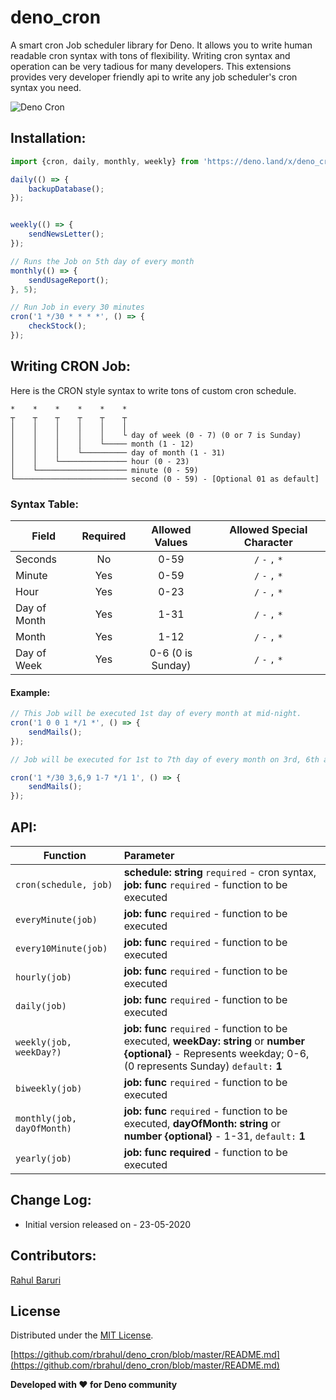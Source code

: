 # deno_cron

A smart cron Job scheduler library for Deno. It allows you to write human readable cron syntax with tons of flexibility. Writing cron syntax and operation can be very tadious for many developers. This extensions provides very developer friendly api to write any job scheduler's cron syntax you need.

![Deno Cron](https://raw.githubusercontent.com/rbrahul/deno_cron/master/deno-cron-hd.png)


## Installation:

```javascript
import {cron, daily, monthly, weekly} from 'https://deno.land/x/deno_cron/cron.ts';

daily(() => {
    backupDatabase();
});


weekly(() => {
    sendNewsLetter();
});

// Runs the Job on 5th day of every month
monthly(() => {
    sendUsageReport();
}, 5);

// Run Job in every 30 minutes
cron('1 */30 * * * *', () => {
    checkStock();
});

```

## Writing CRON Job:

Here is the CRON style syntax to write tons of custom cron schedule.

```
*    *    *    *    *    *
┬    ┬    ┬    ┬    ┬    ┬
│    │    │    │    │    │
│    │    │    │    │    └ day of week (0 - 7) (0 or 7 is Sunday)
│    │    │    │    └───── month (1 - 12)
│    │    │    └────────── day of month (1 - 31)
│    │    └─────────────── hour (0 - 23)
│    └──────────────────── minute (0 - 59)
└───────────────────────── second (0 - 59) - [Optional 01 as default]
```

### Syntax Table:

| Field        | Required           | Allowed Values  | Allowed Special Character |
| ------------- |:-------------:|:----------------------:|:------------------:|
| Seconds      | No | 0-59 | `/` `-` `,` `*` |
| Minute      | Yes      |   0-59 | `/` `-` `,` `*` |
| Hour | Yes     |    0-23 | `/` `-` `,` `*` |
| Day of Month | Yes     |    1-31 | `/` `-` `,` `*` |
| Month | Yes     |    1-12 | `/` `-` `,` `*` |
| Day of Week | Yes     |    0-6 (0 is Sunday) | `/` `-` `,` `*` |

#### Example:

```javascript
// This Job will be executed 1st day of every month at mid-night.
cron('1 0 0 1 */1 *', () => {
    sendMails();
});

// Job will be executed for 1st to 7th day of every month on 3rd, 6th and 9th hour and every 30 minutes if it's monday

cron('1 */30 3,6,9 1-7 */1 1', () => {
    sendMails();
});

```

## API:

| Function                    |                                Parameter        |
| ---------------------------- |:--------------------------------------------|
| `cron(schedule, job)`      |  **schedule: string** `required` - cron syntax, **job: func**  `required` - function to be executed|
| `everyMinute(job)`      |  **job: func** `required` - function to be executed |
| `every10Minute(job)`      |  **job: func** `required` - function to be executed |
| `hourly(job)`      |  **job: func** `required` - function to be executed |
| `daily(job)`      |  **job: func** `required` - function to be executed |
| `weekly(job, weekDay?)`      |  **job: func** `required` - function to be executed,  **weekDay: string** or **number** **{optional}** - Represents weekday; 0-6, (0 represents Sunday) `default:` **1** |
| `biweekly(job)`      |  **job: func** `required` - function to be executed |
| `monthly(job, dayOfMonth)`      |  **job: func** `required` - function to be executed, **dayOfMonth: string** or **number** **{optional}** -  1-31, `default:` **1** |
| `yearly(job)`      |  **job: func** **required** - function to be executed |


## Change Log:
* Initial version released on - 23-05-2020

## Contributors:

[Rahul Baruri](https://www.linkedin.com/in/rahul-baruri-23312311a/)

## License
Distributed under the [MIT License](https://github.com/rbrahul/deno_cron/blob/master/LICENSE.md).

[https://github.com/rbrahul/deno_cron/blob/master/README.md](https://github.com/rbrahul/deno_cron/blob/master/README.md)


**Developed with ❤️ for Deno community**
